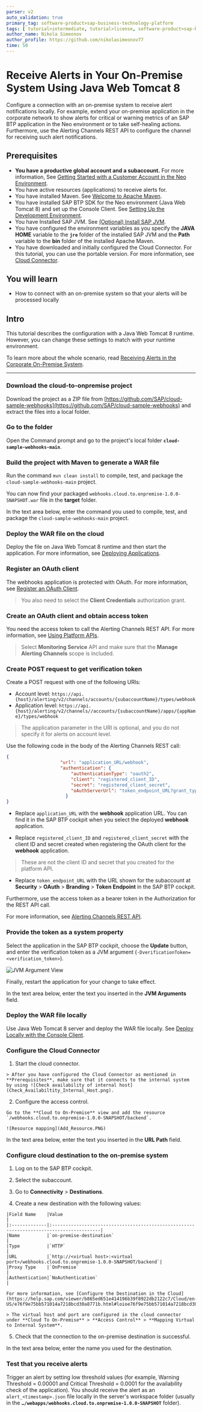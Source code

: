 ```yaml
---
parser: v2
auto_validation: true
primary_tag: software-product>sap-business-technology-platform
tags: [ tutorial>intermediate, tutorial>license, software-product>sap-business-technology-platform, programming-tool>java ]
author_name: Nikola Simeonov
author_profile: https://github.com/nikolasimeonov77
time: 50
---
```


# Receive Alerts in Your On-Premise System Using Java Web Tomcat 8
<!-- description --> Configure a connection with an on-premise system to receive alert notifications locally. For example, extend your on-premise application in the corporate network to show alerts for critical or warning metrics of an SAP BTP application in the Neo environment or to take self-healing actions. Furthermore, use the Alerting Channels REST API to configure the channel for receiving such alert notifications.

<!-- loio152a1abd1a1f4618baaa6e43f55e37df -->

## Prerequisites
- **You have a productive global account and a subaccount.**
  For more information, See [Getting Started with a Customer Account in the Neo Environment](https://help.sap.com/viewer/ea72206b834e4ace9cd834feed6c0e09/Cloud/en-US/1b335bad21724350b0afca66b2db2ce6.html).
- You have active resources (applications) to receive alerts for.
- You have installed Maven. See [Welcome to Apache Maven](http://maven.apache.org/).
- You have installed SAP BTP SDK for the Neo environment (Java Web Tomcat 8) and set up the Console Client. See [Setting Up the Development Environment](https://help.sap.com/viewer/ea72206b834e4ace9cd834feed6c0e09/Cloud/en-US/e815ca4cbb5710148376c549fd74c0db.html).
- You have Installed SAP JVM. See [(Optional) Install SAP JVM](https://help.sap.com/viewer/ea72206b834e4ace9cd834feed6c0e09/Cloud/en-US/76137f42711e1014839a8273b0e91070.html).
- You have configured the environment variables as you specify the **JAVA HOME** variable to the **`jre`** folder of the installed SAP JVM and the **Path** variable to the **bin** folder of the installed Apache Maven.
- You have downloaded and initially configured the Cloud Connector.
  For this tutorial, you can use the portable version. For more information, see [Cloud Connector](https://help.sap.com/viewer/cca91383641e40ffbe03bdc78f00f681/Cloud/en-US/e6c7616abb5710148cfcf3e75d96d596.html).

## You will learn
- How to connect with an on-premise system so that your alerts will be processed locally

## Intro
This tutorial describes the configuration with a Java Web Tomcat 8 runtime. However, you can change these settings to match with your runtime environment.

To learn more about the whole scenario, read [Receiving Alerts in the Corporate On-Premise System](https://blogs.sap.com/2021/02/05/receiving-alerts-in-the-corporate-on-premise-system-2/).

---

### Download the cloud-to-onpremise project


Download the project as a ZIP file from [https://github.com/SAP/cloud-sample-webhooks](https://github.com/SAP/cloud-sample-webhooks) and extract the files into a local folder.


### Go to the folder


Open the Command prompt and go to the project\'s local folder **`cloud-sample-webhooks-main`**.


### Build the project with Maven to generate a WAR file


Run the command `mvn clean install` to compile, test, and package the `cloud-sample-webhooks-main` project.

You can now find your packaged `webhooks.cloud.to.onpremise-1.0.0-SNAPSHOT.war` file in the **target** folder.

In the text area below, enter the command you used to compile, test, and package the `cloud-sample-webhooks-main` project.



### Deploy the WAR file on the cloud


Deploy the file on Java Web Tomcat 8 runtime and then start the application. For more information, see [Deploying Applications](https://help.sap.com/viewer/ea72206b834e4ace9cd834feed6c0e09/Cloud/en-US/e5dfbc6cbb5710149279f67fb43d4e5d.html#loioe5dfbc6cbb5710149279f67fb43d4e5d__deploying).


### Register an OAuth client


The webhooks application is protected with OAuth. For more information, see [Register an OAuth Client](https://help.sap.com/viewer/ea72206b834e4ace9cd834feed6c0e09/Cloud/en-US/7e658b3e4cea4a79b035d0f1d2798c1f.html#loio61d8095aa39547c7b30d9aeda771497f).

> You also need to select the **Client Credentials** authorization grant.


### Create an OAuth client and obtain access token


You need the access token to call the Alerting Channels REST API. For more information, see [Using Platform APIs](https://help.sap.com/viewer/ea72206b834e4ace9cd834feed6c0e09/Cloud/en-US/392af9d162694d6595499f1549978aa6.html).

> Select **Monitoring Service** API and make sure that the **Manage Alerting Channels** scope is included.



### Create POST request to get verification token


Create a POST request with one of the following URIs:

- Account level: `https://api.{host}/alerting/v2/channels/accounts/{subaccountName}/types/webhook`
- Application level:
`https://api.{host}/alerting/v2/channels//accounts/{subaccountName}/apps/{appName}/types/webhook`

> The application parameter in the URI is optional, and you do not specify it for alerts on account level.

Use the following code in the body of the Alerting Channels REST call:

```JSON
{
                    "url": "application_URL/webhook",
                    "authentication": {
                        "authenticationType": "oauth2",
                        "client": "registered_client_ID",
                        "secret": "registered_client_secret",
                        "oAuthServerUrl": "token_endpoint_URL?grant_type=client_credentials"
                      }
}
```

- Replace `application_URL` with the **webhook** application URL. You can find it in the SAP BTP cockpit when you select the deployed **webhook** application.

- Replace `registered_client_ID` and `registered_client_secret` with the client ID and secret created when registering the OAuth client for the **webhook** application.
> These are not the client ID and secret that you created for the platform API.

- Replace `token_endpoint_URL` with the URL shown for the subaccount at **Security** > **OAuth** > **Branding** > **Token Endpoint** in the SAP BTP cockpit.

Furthermore, use the access token as a bearer token in the Authorization for the REST API call.

For more information, see [Alerting Channels REST API](https://api.sap.com/api/HCP_Alerting).


### Provide the token as a system property


Select the application in the SAP BTP cockpit, choose the **Update** button, and enter the verification token as a JVM argument (`-DverificationToken=<verification_token>`).

![JVM Argument View](loioab28913f28674c34ac412a924760f894_LowRes.png)

Finally, restart the application for your change to take effect.

In the text area below, enter the text you inserted in the **JVM Arguments** field.



### Deploy the WAR file locally


Use Java Web Tomcat 8 server and deploy the WAR file locally. See [Deploy Locally with the Console Client](https://help.sap.com/viewer/ea72206b834e4ace9cd834feed6c0e09/Cloud/en-US/937c833b72bb101490cf767db0e91070.html).


### Configure the Cloud Connector


1.   Start the cloud connector.

    > After you have configured the Cloud Connector as mentioned in **Prerequisites**, make sure that it connects to the internal system by using ![Check availability of internal host](Check_Availabiltity_Internal_Host.png).

2.   Configure the access control.

    Go to the **Cloud to On-Premise** view and add the resource `/webhooks.cloud.to.onpremise-1.0.0-SNAPSHOT/backend`.

    ![Resource mapping](Add_Resource.PNG)

In the text area below, enter the text you inserted in the **URL Path** field.



### Configure cloud destination to the on-premise system


1.   Log on to the SAP BTP cockpit.

2.   Select the subaccount.

3.   Go to **Connectivity** > **Destinations**.

4.   Create a new destination with the following values:

    |Field Name    |Value                                                                                    |
    |:-------------|:----------------------------------------------------------------------------------------|
    |Name          |`on-premise-destination`                                                                 |
    |Type          |`HTTP`                                                                                   |
    |URL           |`http://<virtual host>:<virtual port>/webhooks.cloud.to.onpremise-1.0.0-SNAPSHOT/backend`|
    |Proxy Type    |`OnPremise`                                                                              |
    |Authentication|`NoAuthentication`                                                                       |

    For more information, see [Configure the Destination in the Cloud](https://help.sap.com/viewer/b865ed651e414196b39f8922db2122c7/Cloud/en-US/e76f9e75bb571014a7218bcd30a8771b.html#loioe76f9e75bb571014a7218bcd30a8771b__configure_destination_cloud).

    > The virtual host and port are configured in the cloud connector under **Cloud To On-Premise** > **Access Control** > **Mapping Virtual to Internal System**.

5. Check that the connection to the on-premise destination is successful.

In the text area below, enter the name you used for the destination.



### Test that you receive alerts


Trigger an alert by setting low threshold values (for example, Warning Threshold = 0.00001 and Critical Threshold = 0.0001 for the availability check of the application). You should receive the alert as an `alert_<timestamp>.json` file locally in the server's workspace folder (usually in the **`…/webapps/webhooks.cloud.to.onpremise-1.0.0-SNAPSHOT`** folder).

